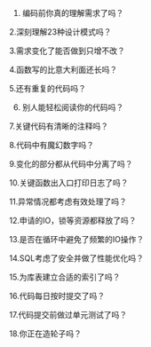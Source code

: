 1. 编码前你真的理解需求了吗？

2.深刻理解23种设计模式吗？

3.需求变化了能否做到只增不改？

4.函数写的比意大利面还长吗？

5.还有重复的代码吗？

6. 别人能轻松阅读你的代码吗？

7.关键代码有清晰的注释吗？

8.代码中有魔幻数字吗？

9.变化的部分都从代码中分离了吗？

10.关键函数出入口打印日志了吗？

11.异常情况都考虑有效处理了吗？

12.申请的IO，锁等资源都释放了吗？

13.是否在循环中避免了频繁的IO操作？

14.SQL考虑了安全并做了性能优化吗？

15.为库表建立合适的索引了吗？

16.代码每日按时提交了吗？

17.代码提交前做过单元测试了吗？

18.你正在造轮子吗？
